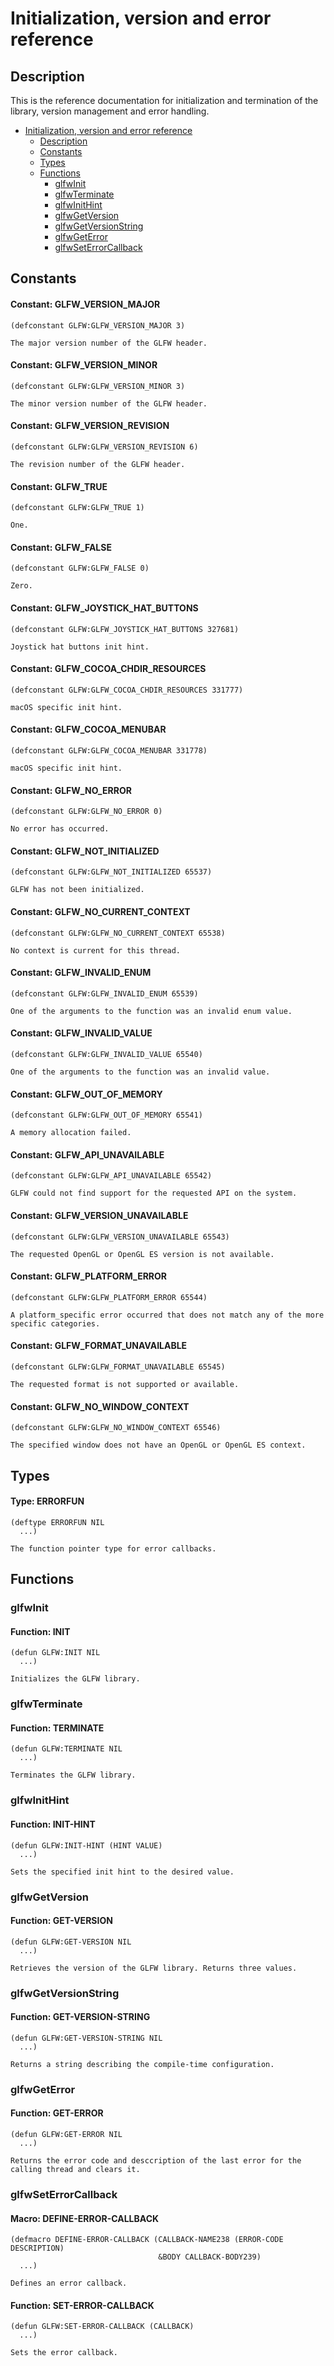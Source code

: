 # Initialization, version and error reference

## Description

This is the reference documentation for initialization and termination of the library, version management and error handling.

* [Initialization, version and error reference](/docs/api/initialization.md#initialization-version-and-error-reference)
  * [Description](/docs/api/initialization.md#description)
  * [Constants](/docs/api/initialization.md#constants)
  * [Types](/docs/api/initialization.md#types)
  * [Functions](/docs/api/initialization.md#functions)
    * [glfwInit](/docs/api/initialization.md#glfwinit)
    * [glfwTerminate](/docs/api/initialization.md#glfwterminate)
    * [glfwInitHint](/docs/api/initialization.md#glfwinithint)
    * [glfwGetVersion](/docs/api/initialization.md#glfwgetversion)
    * [glfwGetVersionString](/docs/api/initialization.md#glfwgetversionstring)
    * [glfwGetError](/docs/api/initialization.md#glfwgeterror)
    * [glfwSetErrorCallback](/docs/api/initialization.md#glfwseterrorcallback)

## Constants

#### Constant: GLFW\_VERSION\_MAJOR

```Lisp
(defconstant GLFW:GLFW_VERSION_MAJOR 3)
```

````
The major version number of the GLFW header.
````

#### Constant: GLFW\_VERSION\_MINOR

```Lisp
(defconstant GLFW:GLFW_VERSION_MINOR 3)
```

````
The minor version number of the GLFW header.
````

#### Constant: GLFW\_VERSION\_REVISION

```Lisp
(defconstant GLFW:GLFW_VERSION_REVISION 6)
```

````
The revision number of the GLFW header.
````

#### Constant: GLFW\_TRUE

```Lisp
(defconstant GLFW:GLFW_TRUE 1)
```

````
One.
````

#### Constant: GLFW\_FALSE

```Lisp
(defconstant GLFW:GLFW_FALSE 0)
```

````
Zero.
````

#### Constant: GLFW\_JOYSTICK\_HAT\_BUTTONS

```Lisp
(defconstant GLFW:GLFW_JOYSTICK_HAT_BUTTONS 327681)
```

````
Joystick hat buttons init hint.
````

#### Constant: GLFW\_COCOA\_CHDIR\_RESOURCES

```Lisp
(defconstant GLFW:GLFW_COCOA_CHDIR_RESOURCES 331777)
```

````
macOS specific init hint.
````

#### Constant: GLFW\_COCOA\_MENUBAR

```Lisp
(defconstant GLFW:GLFW_COCOA_MENUBAR 331778)
```

````
macOS specific init hint.
````

#### Constant: GLFW\_NO\_ERROR

```Lisp
(defconstant GLFW:GLFW_NO_ERROR 0)
```

````
No error has occurred.
````

#### Constant: GLFW\_NOT\_INITIALIZED

```Lisp
(defconstant GLFW:GLFW_NOT_INITIALIZED 65537)
```

````
GLFW has not been initialized.
````

#### Constant: GLFW\_NO\_CURRENT\_CONTEXT

```Lisp
(defconstant GLFW:GLFW_NO_CURRENT_CONTEXT 65538)
```

````
No context is current for this thread.
````

#### Constant: GLFW\_INVALID\_ENUM

```Lisp
(defconstant GLFW:GLFW_INVALID_ENUM 65539)
```

````
One of the arguments to the function was an invalid enum value.
````

#### Constant: GLFW\_INVALID\_VALUE

```Lisp
(defconstant GLFW:GLFW_INVALID_VALUE 65540)
```

````
One of the arguments to the function was an invalid value.
````

#### Constant: GLFW\_OUT\_OF\_MEMORY

```Lisp
(defconstant GLFW:GLFW_OUT_OF_MEMORY 65541)
```

````
A memory allocation failed.
````

#### Constant: GLFW\_API\_UNAVAILABLE

```Lisp
(defconstant GLFW:GLFW_API_UNAVAILABLE 65542)
```

````
GLFW could not find support for the requested API on the system.
````

#### Constant: GLFW\_VERSION\_UNAVAILABLE

```Lisp
(defconstant GLFW:GLFW_VERSION_UNAVAILABLE 65543)
```

````
The requested OpenGL or OpenGL ES version is not available.
````

#### Constant: GLFW\_PLATFORM\_ERROR

```Lisp
(defconstant GLFW:GLFW_PLATFORM_ERROR 65544)
```

````
A platform_specific error occurred that does not match any of the more specific categories.
````

#### Constant: GLFW\_FORMAT\_UNAVAILABLE

```Lisp
(defconstant GLFW:GLFW_FORMAT_UNAVAILABLE 65545)
```

````
The requested format is not supported or available.
````

#### Constant: GLFW\_NO\_WINDOW\_CONTEXT

```Lisp
(defconstant GLFW:GLFW_NO_WINDOW_CONTEXT 65546)
```

````
The specified window does not have an OpenGL or OpenGL ES context.
````

## Types

#### Type: ERRORFUN

```Lisp
(deftype ERRORFUN NIL
  ...)
```

````
The function pointer type for error callbacks.
````

## Functions

### glfwInit

#### Function: INIT

```Lisp
(defun GLFW:INIT NIL
  ...)
```

````
Initializes the GLFW library.
````

### glfwTerminate

#### Function: TERMINATE

```Lisp
(defun GLFW:TERMINATE NIL
  ...)
```

````
Terminates the GLFW library.
````

### glfwInitHint

#### Function: INIT-HINT

```Lisp
(defun GLFW:INIT-HINT (HINT VALUE)
  ...)
```

````
Sets the specified init hint to the desired value.
````

### glfwGetVersion

#### Function: GET-VERSION

```Lisp
(defun GLFW:GET-VERSION NIL
  ...)
```

````
Retrieves the version of the GLFW library. Returns three values.
````

### glfwGetVersionString

#### Function: GET-VERSION-STRING

```Lisp
(defun GLFW:GET-VERSION-STRING NIL
  ...)
```

````
Returns a string describing the compile-time configuration.
````

### glfwGetError

#### Function: GET-ERROR

```Lisp
(defun GLFW:GET-ERROR NIL
  ...)
```

````
Returns the error code and desccription of the last error for the calling thread and clears it.
````

### glfwSetErrorCallback

#### Macro: DEFINE-ERROR-CALLBACK

```Lisp
(defmacro DEFINE-ERROR-CALLBACK (CALLBACK-NAME238 (ERROR-CODE DESCRIPTION)
                                 &BODY CALLBACK-BODY239)
  ...)
```

````
Defines an error callback.
````

#### Function: SET-ERROR-CALLBACK

```Lisp
(defun GLFW:SET-ERROR-CALLBACK (CALLBACK)
  ...)
```

````
Sets the error callback.
````


